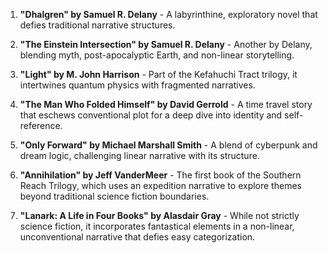 1. **"Dhalgren" by Samuel R. Delany** - A labyrinthine, exploratory novel that defies traditional narrative structures.

2. **"The Einstein Intersection" by Samuel R. Delany** - Another by Delany, blending myth, post-apocalyptic Earth, and non-linear storytelling.

3. **"Light" by M. John Harrison** - Part of the Kefahuchi Tract trilogy, it intertwines quantum physics with fragmented narratives.

4. **"The Man Who Folded Himself" by David Gerrold** - A time travel story that eschews conventional plot for a deep dive into identity and self-reference.

5. **"Only Forward" by Michael Marshall Smith** - A blend of cyberpunk and dream logic, challenging linear narrative with its structure.

6. **"Annihilation" by Jeff VanderMeer** - The first book of the Southern Reach Trilogy, which uses an expedition narrative to explore themes beyond traditional science fiction boundaries.

7. **"Lanark: A Life in Four Books" by Alasdair Gray** - While not strictly science fiction, it incorporates fantastical elements in a non-linear, unconventional narrative that defies easy categorization.